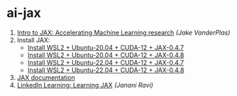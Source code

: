 # ai-jax

1. [Intro to JAX: Accelerating Machine Learning research](https://www.youtube.com/watch?v=WdTeDXsOSj4) _(Jake VanderPlas)_
2. Install JAX:
   * [Install WSL2 + Ubuntu-20.04 + CUDA-12 + JAX-0.4.7](install/wsl2_ubuntu-20.04_cuda-12_jax-0.4.7.txt)
   * [Install WSL2 + Ubuntu-20.04 + CUDA-12 + JAX-0.4.8](install/wsl2_ubuntu-20.04_cuda-12_jax-0.4.8.txt)
   * [Install WSL2 + Ubuntu-22.04 + CUDA-12 + JAX-0.4.7](install/wsl2_ubuntu-22.04_cuda-12_jax-0.4.7.txt)
   * [Install WSL2 + Ubuntu-22.04 + CUDA-12 + JAX-0.4.8](install/wsl2_ubuntu-22.04_cuda-12_jax-0.4.8.txt)
3. [JAX documentation](https://jax.readthedocs.io/en/latest/notebooks/quickstart.html)
4. [LinkedIn Learning: Learning JAX](https://www.linkedin.com/learning/learning-jax) _(Janani Ravi)_
